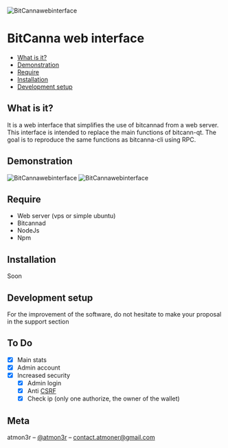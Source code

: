 ![BitCannawebinterface](https://i.imgur.com/qjUSrrd.png)  
# BitCanna web interface

*   [What is it?](#what-is-it "What is it?")
*   [Demonstration](#demonstration "Demonstration")
*   [Require](#require "Require")
*   [Installation](#installation "Installation")
*   [Development setup](#development-setup "Development setup")


## What is it? 
It is a web interface that simplifies the use of bitcannad from a web server.  
This interface is intended to replace the main functions of bitcann-qt.
The goal is to reproduce the same functions as bitcanna-cli using RPC.

## Demonstration

![BitCannawebinterface](https://i.imgur.com/BuynnEA.png)
![BitCannawebinterface](https://i.imgur.com/pHEWIv2.png)

## Require

 - Web server (vps or simple ubuntu) 
 - Bitcannad
 - NodeJs 
 - Npm 
 
 ## Installation

Soon

 ## Development setup
 
 For the improvement of the software, do not hesitate to make your proposal in the support section 
 
 ## To Do 
 - [x] Main stats
 - [x] Admin account
 - [x] Increased security 
   - [x] Admin login  
   - [x] Anti [CSRF](https://portswigger.net/web-security/csrf) 
   - [x] Check ip (only one authorize, the owner of the wallet)  
   
 ## Meta
 
 atmon3r – [@atmon3r](https://twitter.com/atmon3r) – contact.atmoner@gmail.com  
 
